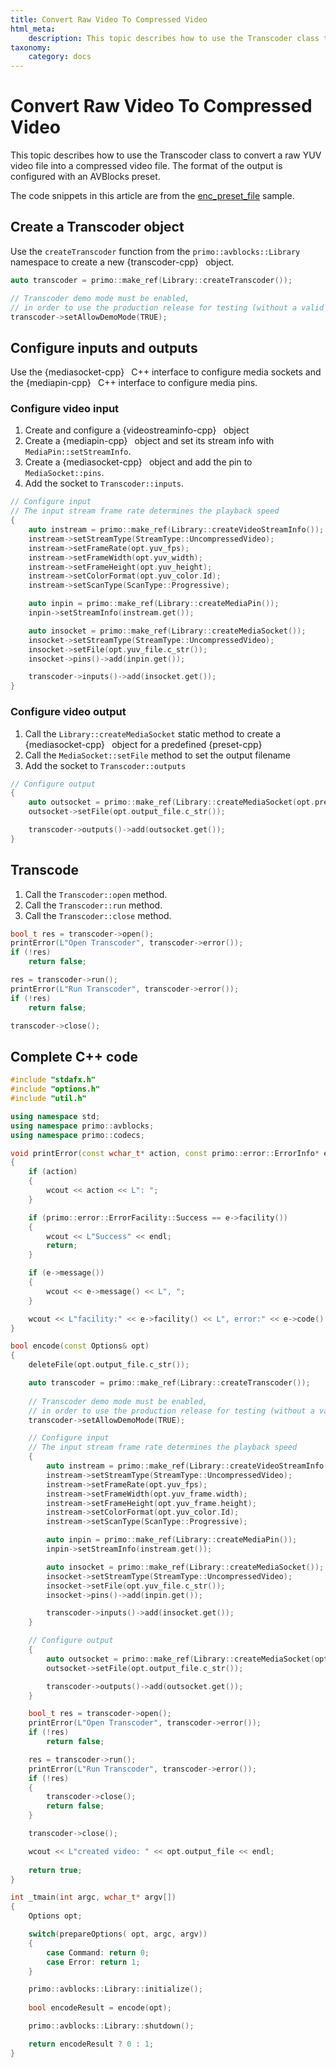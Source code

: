 ```yaml
---
title: Convert Raw Video To Compressed Video
html_meta:
    description: This topic describes how to use the Transcoder class to convert a raw YUV video file into a compressed video file. The format of the output is configured with an AVBlocks preset.
taxonomy:
    category: docs
---
```


# Convert Raw Video To Compressed Video

This topic describes how to use the Transcoder class to convert a raw YUV video file into a compressed video file. The format of the output is configured with an AVBlocks preset.

The code snippets in this article are from the [enc_preset_file](https://github.com/avblocks/avblocks-cpp/tree/main/samples/windows/enc_preset_file) sample. 

## Create a Transcoder object

Use the `createTranscoder` function from the `primo::avblocks::Library` namespace to create a new {transcoder-cpp}` ` object. 

``` cpp
auto transcoder = primo::make_ref(Library::createTranscoder());

// Transcoder demo mode must be enabled, 
// in order to use the production release for testing (without a valid license)
transcoder->setAllowDemoMode(TRUE);
```

## Configure inputs and outputs

Use the {mediasocket-cpp}` ` C++ interface to configure media sockets and the {mediapin-cpp}` ` C++ interface to configure media pins.

### Configure video input

1. Create and configure a {videostreaminfo-cpp}` ` object
2. Create a {mediapin-cpp}` ` object and set its stream info with `MediaPin::setStreamInfo`.
3. Create a {mediasocket-cpp}` ` object and add the pin to `MediaSocket::pins`.
4. Add the socket to `Transcoder::inputs`.

<!-- end of list -->

``` cpp
// Configure input
// The input stream frame rate determines the playback speed
{
    auto instream = primo::make_ref(Library::createVideoStreamInfo());
    instream->setStreamType(StreamType::UncompressedVideo);
    instream->setFrameRate(opt.yuv_fps);
    instream->setFrameWidth(opt.yuv_width);
    instream->setFrameHeight(opt.yuv_height);
    instream->setColorFormat(opt.yuv_color.Id);
    instream->setScanType(ScanType::Progressive);

    auto inpin = primo::make_ref(Library::createMediaPin());
    inpin->setStreamInfo(instream.get());

    auto insocket = primo::make_ref(Library::createMediaSocket());
    insocket->setStreamType(StreamType::UncompressedVideo);
    insocket->setFile(opt.yuv_file.c_str());
    insocket->pins()->add(inpin.get());

    transcoder->inputs()->add(insocket.get());
}
```
    
### Configure video output

1. Call the `Library::createMediaSocket` static method to create a {mediasocket-cpp}` ` object for a predefined {preset-cpp}` `
2. Call the `MediaSocket::setFile` method to set the output filename
3. Add the socket to `Transcoder::outputs`

<!-- end of list -->

``` cpp
// Configure output
{
    auto outsocket = primo::make_ref(Library::createMediaSocket(opt.preset.name));
    outsocket->setFile(opt.output_file.c_str());

    transcoder->outputs()->add(outsocket.get());
}
```

## Transcode

1. Call the `Transcoder::open` method.
2. Call the `Transcoder::run` method.
3. Call the `Transcoder::close` method.

<!-- end of list -->

``` cpp
bool_t res = transcoder->open();
printError(L"Open Transcoder", transcoder->error());
if (!res)
    return false;

res = transcoder->run();
printError(L"Run Transcoder", transcoder->error());
if (!res)
    return false;

transcoder->close();
```

## Complete C++ code

``` cpp
#include "stdafx.h"
#include "options.h"
#include "util.h"

using namespace std;
using namespace primo::avblocks;
using namespace primo::codecs;

void printError(const wchar_t* action, const primo::error::ErrorInfo* e)
{
    if (action)
    {
        wcout << action << L": ";
    }

    if (primo::error::ErrorFacility::Success == e->facility())
    {
        wcout << L"Success" << endl;
        return;
    }

    if (e->message())
    {
        wcout << e->message() << L", ";
    }

    wcout << L"facility:" << e->facility() << L", error:" << e->code() << endl;
}

bool encode(const Options& opt)
{
    deleteFile(opt.output_file.c_str());

    auto transcoder = primo::make_ref(Library::createTranscoder());
    
    // Transcoder demo mode must be enabled, 
    // in order to use the production release for testing (without a valid license)
    transcoder->setAllowDemoMode(TRUE);

    // Configure input
    // The input stream frame rate determines the playback speed
    {
        auto instream = primo::make_ref(Library::createVideoStreamInfo());
        instream->setStreamType(StreamType::UncompressedVideo);
        instream->setFrameRate(opt.yuv_fps);
        instream->setFrameWidth(opt.yuv_frame.width);
        instream->setFrameHeight(opt.yuv_frame.height);
        instream->setColorFormat(opt.yuv_color.Id);
        instream->setScanType(ScanType::Progressive);

        auto inpin = primo::make_ref(Library::createMediaPin());
        inpin->setStreamInfo(instream.get());

        auto insocket = primo::make_ref(Library::createMediaSocket());
        insocket->setStreamType(StreamType::UncompressedVideo);
        insocket->setFile(opt.yuv_file.c_str());
        insocket->pins()->add(inpin.get());

        transcoder->inputs()->add(insocket.get());
    }

    // Configure output
    {
        auto outsocket = primo::make_ref(Library::createMediaSocket(opt.preset.name));
        outsocket->setFile(opt.output_file.c_str());

        transcoder->outputs()->add(outsocket.get());
    }

    bool_t res = transcoder->open();
    printError(L"Open Transcoder", transcoder->error());
    if (!res)
        return false;

    res = transcoder->run();
    printError(L"Run Transcoder", transcoder->error());
    if (!res)
    {
        transcoder->close();
        return false;
    }

    transcoder->close();

    wcout << L"created video: " << opt.output_file << endl;
    
    return true;
}

int _tmain(int argc, wchar_t* argv[])
{
    Options opt;

    switch(prepareOptions( opt, argc, argv))
    {
        case Command: return 0;
        case Error: return 1;
    }

    primo::avblocks::Library::initialize();
    
    bool encodeResult = encode(opt);

    primo::avblocks::Library::shutdown();

    return encodeResult ? 0 : 1;
}
```

